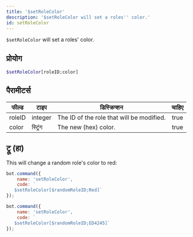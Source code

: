 ```yaml
---
title: '$setRoleColor'
description: '$setRoleColor will set a roles'' color.'
id: setRoleColor
---
```


`$setRoleColor` will set a roles' color.

## प्रोयोग

```php
$setRoleColor[roleID;color]
```

## पैरामीटर्स

| फील्ड  | टाइप     | डिस्क्रिप्शन                              | चाहिए |
| ------ | -------- | ----------------------------------------- |:-----:|
| roleID | integer  | The ID of the role that will be modified. | true  |
| color  | स्ट्रिंग | The new (hex) color.                      | true  |

## ट्रू (हा)

This will change a random role's color to red:

```javascript
bot.command({
    name: 'setRoleColor',
    code: `
   $setRoleColor[$randomRoleID;Red]`
});
```

```javascript
bot.command({
    name: 'setRoleColor',
    code: `
   $setRoleColor[$randomRoleID;ED4245]`
});
```